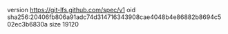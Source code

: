 version https://git-lfs.github.com/spec/v1
oid sha256:20406fb806a91adc74d314716343908cae4048b4e86882b8694c502ec3b6830a
size 19120
